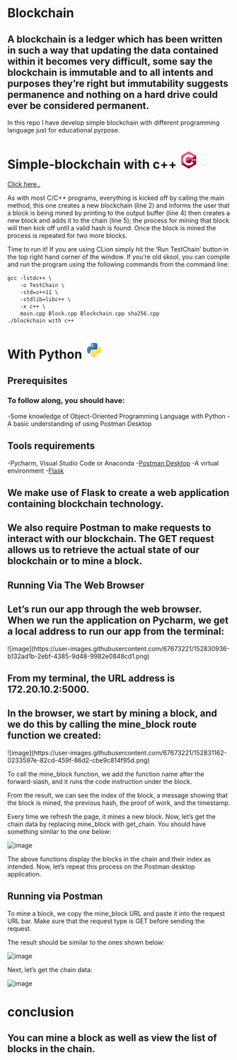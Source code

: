 # Blockchain
## A blockchain is a ledger which has been written in such a way that updating the data contained within it becomes very difficult, some say the blockchain is immutable and to all intents and purposes they’re right but immutability suggests permanence and nothing on a hard drive could ever be considered permanent.

<p> In this repo I have develop  simple blockchain with different  programming language just for educational pyrpose.</p>

# Simple-blockchain with c++ <a href="https://www.w3schools.com/cpp/" target="_blank" rel="noreferrer"> <img src="https://raw.githubusercontent.com/devicons/devicon/master/icons/cplusplus/cplusplus-original.svg" alt="cplusplus" width="40" height="40"/> </a>  
<a href="https://github.com/Aryanstha/Simple-Blockchain/tree/main/blockchain%20with%20C%2B%2B">Click here..</a>
<p> As with most C/C++ programs, everything is kicked off by calling the main method, this one creates a new blockchain (line 2) and informs the user that a block is being mined by printing to the output buffer (line 4) then creates a new block and adds it to the chain (line 5); the process for mining that block will then kick off until a valid hash is found. Once the block is mined the process is repeated for two more blocks.</p>

<p>Time to run it! If you are using CLion simply hit the ‘Run TestChain’ button in the top right hand corner of the window. If you’re old skool, you can compile and run the program using the following commands from the command line:</p>

```
gcc -lstdc++ \
    -o TestChain \
    -std=c++11 \
    -stdlib=libc++ \
    -x c++ \
    main.cpp Block.cpp Blockchain.cpp sha256.cpp
./blockchain with c++

```
# With Python <a href="https://www.python.org" target="_blank" rel="noreferrer"> <img src="https://raw.githubusercontent.com/devicons/devicon/master/icons/python/python-original.svg" alt="python" width="40" height="40"/> </a>
## Prerequisites
### To follow along, you should have:

-Some knowledge of Object-Oriented Programming Language with Python
-A basic understanding of using Postman Desktop

## Tools requirements
-Pycharm, Visual Studio Code or Anaconda
-<a href="https://www.postman.com/" >Postman Desktop</a>
-A virtual environment
-<a href="https://flask.palletsprojects.com/en/2.0.x/">Flask</a>

<h2> We make use of Flask to create a web application containing blockchain technology.</h2>

<h2>We also require Postman to make requests to interact with our blockchain. The GET request allows us to retrieve the actual state of our blockchain or to mine a block.</h2>

## Running Via The Web Browser
<h2>Let’s run our app through the web browser. When we run the application on Pycharm, we get a local address to run our app from the terminal:</h2>
![image](https://user-images.githubusercontent.com/67673221/152830936-b132ad1b-2ebf-4385-9d48-9982e0848cd1.png)

<h2>From my terminal, the URL address is 172.20.10.2:5000.</h2>

<h2>In the browser, we start by mining a block, and we do this by calling the mine_block route function we created:</h2>
![image](https://user-images.githubusercontent.com/67673221/152831162-0233597e-82cd-459f-86d2-cbe9c814f95d.png)

<p>To call the mine_block function, we add the function name after the forward-slash, and it runs the code instruction under the block.</p>
<p>From the result, we can see the index of the block, a message showing that the block is mined, the previous hash, the proof of work, and the timestamp.</p>
<p>Every time we refresh the page, it mines a new block. Now, let’s get the chain data by replacing mine_block with get_chain. You should have something similar to the one below:</p>

![image](https://user-images.githubusercontent.com/67673221/152831407-fe3e4592-8c19-49ed-9671-80e9f95ec397.png)


<p>The above functions display the blocks in the chain and their index as intended. Now, let’s repeat this process on the Postman desktop application.</p>

## Running via Postman
<h>To mine a block, we copy the mine_block URL and paste it into the request URL bar. Make sure that the request type is GET before sending the request.</h>

<h>The result should be similar to the ones shown below:</h1>

![image](https://user-images.githubusercontent.com/67673221/152831685-9d2a59f5-5730-48a5-a0e1-271556f7e6c0.png)

Next, let’s get the chain data:

![image](https://user-images.githubusercontent.com/67673221/152831797-67fcbd0a-0b2b-49bd-998b-cb232b4459f5.png)

# conclusion
 ## You can mine a block as well as view the list of blocks in the chain.
 
 




